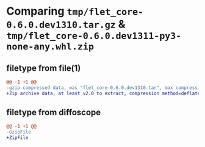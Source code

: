 # Comparing `tmp/flet_core-0.6.0.dev1310.tar.gz` & `tmp/flet_core-0.6.0.dev1311-py3-none-any.whl.zip`

## filetype from file(1)

```diff
@@ -1 +1 @@
-gzip compressed data, was "flet_core-0.6.0.dev1310.tar", max compression
+Zip archive data, at least v2.0 to extract, compression method=deflate
```

## filetype from diffoscope

```diff
@@ -1 +1 @@
-GzipFile
+ZipFile
```

